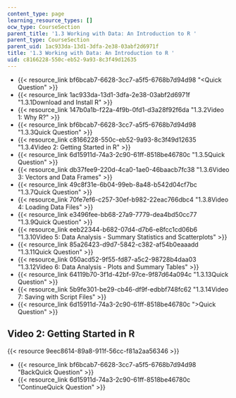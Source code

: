 ```yaml
---
content_type: page
learning_resource_types: []
ocw_type: CourseSection
parent_title: '1.3 Working with Data: An Introduction to R '
parent_type: CourseSection
parent_uid: 1ac933da-13d1-3dfa-2e38-03abf2d6971f
title: '1.3 Working with Data: An Introduction to R '
uid: c8166228-550c-eb52-9a93-8c3f49d12635
---
```


*   {{< resource_link bf6bcab7-6628-3cc7-a5f5-6768b7d94d98 "\<Quick Question" >}}
*   {{< resource_link 1ac933da-13d1-3dfa-2e38-03abf2d6971f "1.3.1Download and Install R" >}}
*   {{< resource_link 147b0a1b-f22a-4f9b-0fd1-d3a28f92f6da "1.3.2Video 1: Why R?" >}}
*   {{< resource_link bf6bcab7-6628-3cc7-a5f5-6768b7d94d98 "1.3.3Quick Question" >}}
*   {{< resource_link c8166228-550c-eb52-9a93-8c3f49d12635 "1.3.4Video 2: Getting Started in R" >}}
*   {{< resource_link 6d15911d-74a3-2c90-61ff-8518be46780c "1.3.5Quick Question" >}}
*   {{< resource_link db37fee9-220d-4ca0-1ae0-46baacb7fc38 "1.3.6Video 3: Vectors and Data Frames" >}}
*   {{< resource_link 49c8f31e-6b04-99eb-8a48-b542d04cf7bc "1.3.7Quick Question" >}}
*   {{< resource_link 70fe7ef6-c257-30ef-b982-22eac766dbc4 "1.3.8Video 4: Loading Data Files" >}}
*   {{< resource_link e3496fee-bb68-27a9-7779-dea4bd50cc77 "1.3.9Quick Question" >}}
*   {{< resource_link eeb22344-b682-07d4-d7b6-e8fcc1cd06b6 "1.3.10Video 5: Data Analysis - Summary Statistics and Scatterplots" >}}
*   {{< resource_link 85a26423-d9d7-5842-c382-af54b0eaaadd "1.3.11Quick Question" >}}
*   {{< resource_link 050acd52-9f55-fd87-a5c2-98728b4daa03 "1.3.12Video 6: Data Analysis - Plots and Summary Tables" >}}
*   {{< resource_link 64119b70-3f1d-42bf-97ce-9f87d64a094c "1.3.13Quick Question" >}}
*   {{< resource_link 5b9fe301-be29-cb46-df9f-edbbf748fc62 "1.3.14Video 7: Saving with Script Files" >}}
*   {{< resource_link 6d15911d-74a3-2c90-61ff-8518be46780c "\>Quick Question" >}}

Video 2: Getting Started in R
-----------------------------

{{< resource 9eec8614-89a8-911f-56cc-f81a2aa56346 >}}

*   {{< resource_link bf6bcab7-6628-3cc7-a5f5-6768b7d94d98 "BackQuick Question" >}}
*   {{< resource_link 6d15911d-74a3-2c90-61ff-8518be46780c "ContinueQuick Question" >}}